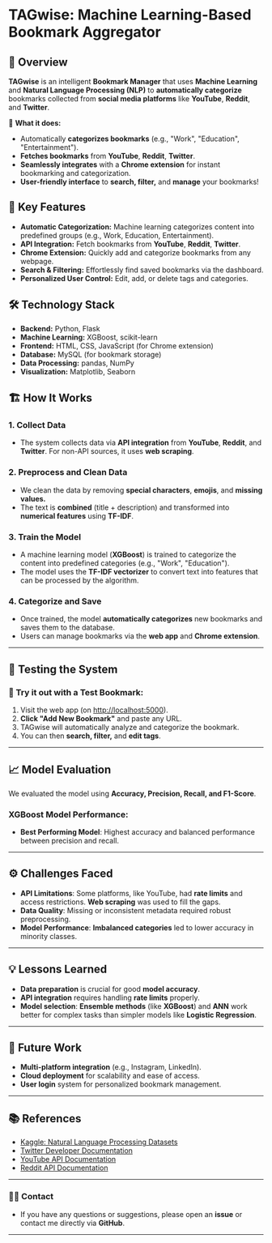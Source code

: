 # **TAGwise: Machine Learning-Based Bookmark Aggregator**

## 🚀 Overview

**TAGwise** is an intelligent **Bookmark Manager** that uses **Machine Learning** and **Natural Language Processing (NLP)** to **automatically categorize** bookmarks collected from **social media platforms** like **YouTube**, **Reddit**, and **Twitter**.

🧠 **What it does:**
- Automatically **categorizes bookmarks** (e.g., "Work", "Education", "Entertainment").
- **Fetches bookmarks** from **YouTube**, **Reddit**, **Twitter**.
- **Seamlessly integrates** with a **Chrome extension** for instant bookmarking and categorization.
- **User-friendly interface** to **search, filter,** and **manage** your bookmarks!

## 🌟 Key Features

- **Automatic Categorization:** Machine learning categorizes content into predefined groups (e.g., Work, Education, Entertainment).
- **API Integration:** Fetch bookmarks from **YouTube**, **Reddit**, **Twitter**.
- **Chrome Extension:** Quickly add and categorize bookmarks from any webpage.
- **Search & Filtering:** Effortlessly find saved bookmarks via the dashboard.
- **Personalized User Control:** Edit, add, or delete tags and categories.

## 🛠️ Technology Stack

- **Backend:** Python, Flask
- **Machine Learning:** XGBoost, scikit-learn
- **Frontend:** HTML, CSS, JavaScript (for Chrome extension)
- **Database:** MySQL (for bookmark storage)
- **Data Processing:** pandas, NumPy
- **Visualization:** Matplotlib, Seaborn

## 🏗️ How It Works

### 1. **Collect Data**
   - The system collects data via **API integration** from **YouTube**, **Reddit**, and **Twitter**. For non-API sources, it uses **web scraping**.

### 2. **Preprocess and Clean Data**
   - We clean the data by removing **special characters**, **emojis**, and **missing values.**  
   - The text is **combined** (title + description) and transformed into **numerical features** using **TF-IDF**.

### 3. **Train the Model**
   - A machine learning model (**XGBoost**) is trained to categorize the content into predefined categories (e.g., "Work", "Education").
   - The model uses the **TF-IDF vectorizer** to convert text into features that can be processed by the algorithm.

### 4. **Categorize and Save**
   - Once trained, the model **automatically categorizes** new bookmarks and saves them to the database.
   - Users can manage bookmarks via the **web app** and **Chrome extension**.

---

## 🔧 Testing the System

### 🎯 Try it out with a Test Bookmark:

1. Visit the web app (on [http://localhost:5000](http://localhost:5000)).
2. **Click "Add New Bookmark"** and paste any URL.
3. TAGwise will automatically analyze and categorize the bookmark.
4. You can then **search, filter,** and **edit tags**.

---

## 📈 Model Evaluation

We evaluated the model using **Accuracy, Precision, Recall, and F1-Score**.  
### **XGBoost Model Performance:**
- **Best Performing Model**: Highest accuracy and balanced performance between precision and recall.

---

## ⚙️ Challenges Faced

- **API Limitations**: Some platforms, like YouTube, had **rate limits** and access restrictions. **Web scraping** was used to fill the gaps.
- **Data Quality**: Missing or inconsistent metadata required robust preprocessing.
- **Model Performance**: **Imbalanced categories** led to lower accuracy in minority classes.

---

## 💡 Lessons Learned

- **Data preparation** is crucial for good **model accuracy**.  
- **API integration** requires handling **rate limits** properly.
- **Model selection**: **Ensemble methods** (like **XGBoost**) and **ANN** work better for complex tasks than simpler models like **Logistic Regression**.

---

## 🚀 Future Work

- **Multi-platform integration** (e.g., Instagram, LinkedIn).
- **Cloud deployment** for scalability and ease of access.
- **User login** system for personalized bookmark management.

---

## 📚 References

- [Kaggle: Natural Language Processing Datasets](https://www.kaggle.com/)
- [Twitter Developer Documentation](https://developer.twitter.com/en/docs)
- [YouTube API Documentation](https://developers.google.com/youtube/)
- [Reddit API Documentation](https://www.reddit.com/dev/api/)

---

### 👨‍💻 Contact

- If you have any questions or suggestions, please open an **issue** or contact me directly via **GitHub**.

---

